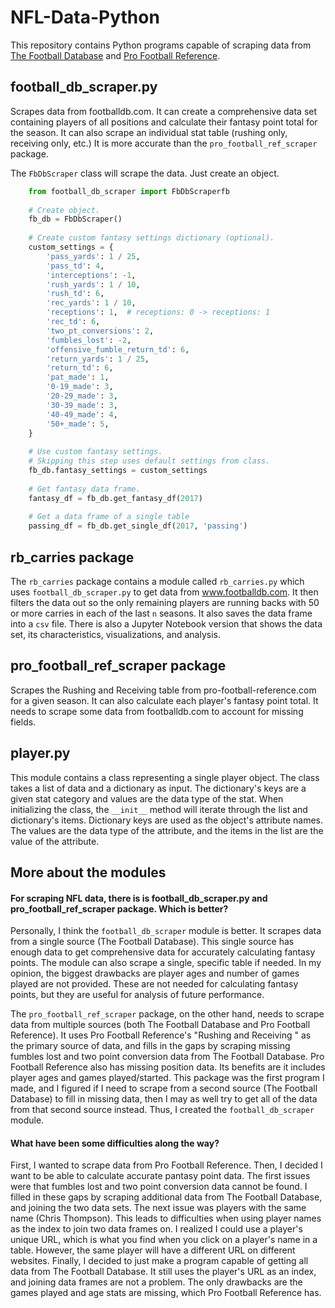 # NFL-Data-Python
This repository contains Python programs capable of scraping data from [The Football Database](https://www.footballdb.com/) and [Pro Football Reference](https://www.pro-football-reference.com/).

## football_db_scraper.py
Scrapes data from footballdb.com. It can create a comprehensive data set containing players of all positions and calculate their fantasy point total for the season. It can also scrape an individual stat table (rushing only, receiving only, etc.) It is more accurate than the `pro_football_ref_scraper` package.

The `FbDbScraper` class will scrape the data. Just create an object.

```python
	from football_db_scraper import FbDbScraperfb
	
	# Create object.
	fb_db = FbDbScraper()
	
	# Create custom fantasy settings dictionary (optional).
	custom_settings = {
	    'pass_yards': 1 / 25,
	    'pass_td': 4,
	    'interceptions': -1,
	    'rush_yards': 1 / 10,
	    'rush_td': 6,
	    'rec_yards': 1 / 10,
	    'receptions': 1,  # receptions: 0 -> receptions: 1
	    'rec_td': 6,
	    'two_pt_conversions': 2,
	    'fumbles_lost': -2,
	    'offensive_fumble_return_td': 6,
	    'return_yards': 1 / 25,
	    'return_td': 6,
	    'pat_made': 1,
	    '0-19_made': 3,
	    '20-29_made': 3,
	    '30-39_made': 3,
	    '40-49_made': 4,
	    '50+_made': 5,
	}
	
	# Use custom fantasy settings.
	# Skipping this step uses default settings from class.
	fb_db.fantasy_settings = custom_settings
	
	# Get fantasy data frame.
	fantasy_df = fb_db.get_fantasy_df(2017)
	
	# Get a data frame of a single table
	passing_df = fb_db.get_single_df(2017, 'passing')
```

## rb_carries package
The `rb_carries` package contains a module called `rb_carries.py` which uses `football_db_scraper.py` to get data from www.footballdb.com. It then filters the data out so the only remaining players are running backs with 50 or more carries in each of the last `n` seasons. It also saves the data frame into a `csv` file. There is also a Jupyter Notebook version that shows the data set, its characteristics, visualizations, and analysis.

## pro_football_ref_scraper package
Scrapes the Rushing and Receiving table from pro-football-reference.com for a given season. It can also calculate each player's fantasy point total. It needs to scrape some data from footballdb.com to account for missing fields.

## player.py
This module contains a class representing a single player object. The class takes a list of data and a dictionary as input. The dictionary's keys are a given stat category and values are the data type of the stat. When initializing the class, the `__init__` method will iterate through the list and dictionary's items. Dictionary keys are used as the object's attribute names. The values are the data type of the attribute, and the items in the list are the value of the attribute.

## More about the modules
#### For scraping NFL data, there is is football_db_scraper.py and pro_football_ref_scraper package. Which is better?

Personally, I think the `football_db_scraper` module is better. It scrapes data from a single source (The Football Database). This single source has enough data to get comprehensive data for accurately calculating fantasy points. The module can also scrape a single, specific table if needed. In my opinion, the biggest drawbacks are player ages and number of games played are not provided. These are not needed for calculating fantasy points, but they are useful for analysis of future performance.

The `pro_football_ref_scraper` package, on the other hand, needs to scrape data from multiple sources (both The Football Database and Pro Football Reference). It uses Pro Football Reference's "Rushing and Receiving " as the primary source of data, and fills in the gaps by scraping missing fumbles lost and two point conversion data from The Football Database. Pro Football Reference also has missing position data. Its benefits are it includes player ages and games played/started. This package was the first program I made, and I figured if I need to scrape from a second source (The Football Database) to fill in missing data, then I may as well try to get all of the data from that second source instead. Thus, I created the `football_db_scraper` module.

#### What have been some difficulties along the way?
First, I wanted to scrape data from Pro Football Reference. Then, I decided I want to be able to calculate accurate pantasy point data. The first issues were that fumbles lost and two point conversion data cannot be found.  I filled in these gaps by scraping additional data from The Football Database, and joining the two data sets. The next issue was players with the same name (Chris Thompson). This leads to difficulties when using player names as the index to join two data frames on. I realized I could use a player's unique URL, which is what you find when you click on a player's name in a table. However, the same player will have a different URL on different websites. Finally, I decided to just make a program capable of getting all data from The Football Database. It still uses the player's URL as an index, and joining data frames are not a problem. The only drawbacks are the games played and age stats are missing, which Pro Football Reference has.
